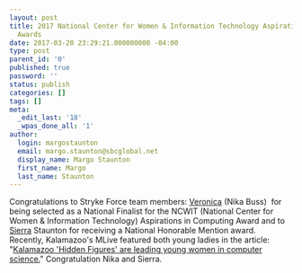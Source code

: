 ```yaml
---
layout: post
title: 2017 National Center for Women & Information Technology Aspirations in Computing
  Awards
date: 2017-03-20 23:29:21.000000000 -04:00
type: post
parent_id: '0'
published: true
password: ''
status: publish
categories: []
tags: []
meta:
  _edit_last: '18'
  _wpas_done_all: '1'
author:
  login: margostaunton
  email: margo.staunton@sbcglobal.net
  display_name: Margo Staunton
  first_name: Margo
  last_name: Staunton
---
```

<p>Congratulations to Stryke Force team members: <a href="https://www.aspirations.org/users/veronica-85234">Veronica</a> (Nika Buss)&nbsp; for being selected as a National Finalist for the NCWIT (National Center for Women &amp; Information Technology) Aspirations in Computing Award and to <a href="https://www.aspirations.org/users/sierra-103238">Sierra</a> Staunton for receiving a National Honorable Mention award.&nbsp; Recently, Kalamazoo's MLive featured both young ladies in the article: "<a href="http://www.mlive.com/news/kalamazoo/index.ssf/2017/03/kalamazoos_hidden_figures_are.html">Kalamazoo 'Hidden Figures' are leading young women in computer science.</a>" Congratulation Nika and Sierra.</p>
<div class="clearfix">&nbsp;</div>

